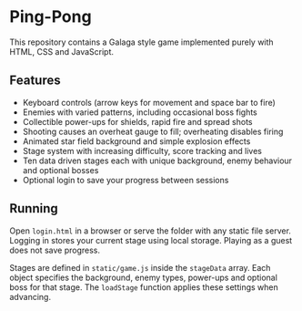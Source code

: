 # Ping-Pong

This repository contains a Galaga style game implemented purely with HTML, CSS and JavaScript.

## Features
- Keyboard controls (arrow keys for movement and space bar to fire)
- Enemies with varied patterns, including occasional boss fights
- Collectible power-ups for shields, rapid fire and spread shots
- Shooting causes an overheat gauge to fill; overheating disables firing
- Animated star field background and simple explosion effects
- Stage system with increasing difficulty, score tracking and lives
- Ten data driven stages each with unique background, enemy behaviour and optional bosses
- Optional login to save your progress between sessions

## Running
Open `login.html` in a browser or serve the folder with any static file server.
Logging in stores your current stage using local storage. Playing as a guest does not save progress.

Stages are defined in `static/game.js` inside the `stageData` array. Each object
specifies the background, enemy types, power-ups and optional boss for that
stage. The `loadStage` function applies these settings when advancing.
